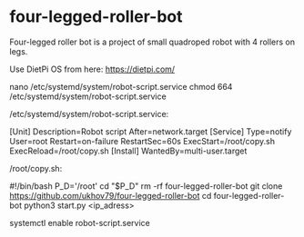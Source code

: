 # four-legged-roller-bot
Four-legged roller bot is a project of small quadroped robot with 4 rollers on legs.

Use DietPi OS from here: https://dietpi.com/

nano /etc/systemd/system/robot-script.service
chmod 664 /etc/systemd/system/robot-script.service

/etc/systemd/system/robot-script.service:

[Unit]
Description=Robot script
After=network.target
[Service]
Type=notify
User=root
Restart=on-failure
RestartSec=60s
ExecStart=/root/copy.sh
ExecReload=/root/copy.sh
[Install]
WantedBy=multi-user.target

/root/copy.sh:

#!/bin/bash
P_D='/root'
cd "$P_D"
rm -rf four-legged-roller-bot
git clone https://github.com/ukhov79/four-legged-roller-bot
cd four-legged-roller-bot
python3 start.py <ip_adress>

systemctl enable robot-script.service
